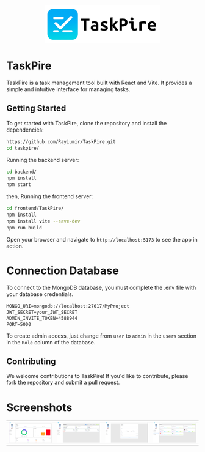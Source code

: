 <p align="center">
    <picture>
        <source media="(prefers-color-scheme: dark)" srcset="./Logo/TaskPire_Dark.png">
        <source media="(prefers-color-scheme: light)" srcset="./Logo/TaskPire_Light.png">
        <img alt="TaskSquad Logo" src="./Logo/TaskPire_Light.png">
    </picture>
</p>

# TaskPire

TaskPire is a task management tool built with React and Vite. It provides a simple and intuitive interface for managing tasks.

## Getting Started

To get started with TaskPire, clone the repository and install the dependencies:

```bash
https://github.com/Rayiumir/TaskPire.git
cd taskpire/
```

Running the backend server:

```bash
cd backend/
npm install
npm start
```

then, Running the frontend server:

```bash
cd frontend/TaskPire/
npm install
npm install vite --save-dev
npm run build
```

Open your browser and navigate to `http://localhost:5173` to see the app in action.

# Connection Database

To connect to the MongoDB database, you must complete the .env file with your database credentials.

```
MONGO_URI=mongodb://localhost:27017/MyProject
JWT_SECRET=your_JWT_SECRET
ADMIN_INVITE_TOKEN=4588944
PORT=5000
```

To create admin access, just change from `user` to `admin` in the `users` section in the `Role` column of the database.

## Contributing

We welcome contributions to TaskPire! If you'd like to contribute, please fork the repository and submit a pull request.

# Screenshots

<table class="table">
  <tbody>
    <tr>
      <td>
        <img src="./Screenshots/1.png" width="100%" alt="Admin Index">
      </td>
      <td>
        <img src="./Screenshots/2.png" width="100%" alt="Tasks">
      </td>
      <td>
        <img src="./Screenshots/3.png" width="100%" alt="Create Tasks">
      </td>
      <td>
        <img src="./Screenshots/4.png" width="100%" alt="Users">
      </td>
    </tr>
  </tbody>
</table>
<table class="table">
